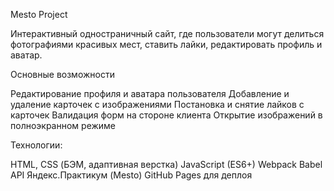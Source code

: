 Mesto Project

Интерактивный одностраничный сайт, где пользователи могут делиться фотографиями красивых мест, ставить лайки, редактировать профиль и аватар.

Основные возможности

Редактирование профиля и аватара пользователя
Добавление и удаление карточек с изображениями
Постановка и снятие лайков с карточек
Валидация форм на стороне клиента
Открытие изображений в полноэкранном режиме

Технологии:

HTML, CSS (БЭМ, адаптивная верстка)
JavaScript (ES6+)
Webpack
Babel
API Яндекс.Практикум (Mesto)
GitHub Pages для деплоя

